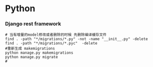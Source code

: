 # Python

### Django rest framework 

```shell
# 当有增量的model修改或者删除的时候 先删除编译缓存文件
find . -path "*/migrations/*.py" -not -name "__init__.py" -delete
find . -path "*/migrations/*.pyc"  -delete
#重新生成 makemigrations
python manage.py makemigrations
python manage.py migrate
# 

```



